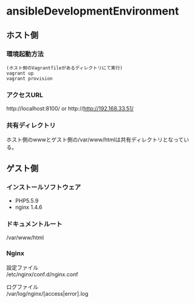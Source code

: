# ansibleDevelopmentEnvironment

## ホスト側

### 環境起動方法
```
(ホスト側のVagrantfileがあるディレクトリにて実行)
vagrant up
vagrant provision
```

### アクセスURL
http://localhost:8100/ or
http://http://192.168.33.51/


### 共有ディレクトリ
ホスト側のwwwとゲスト側の/var/www/htmlは共有ディレクトリとなっている。

## ゲスト側

### インストールソフトウェア
* PHP5.5.9
* nginx 1.4.6

### ドキュメントルート
/var/www/html

### Nginx
設定ファイル  
/etc/nginx/conf.d/nginx.conf

ログファイル  
/var/log/nginx/[access|error].log
